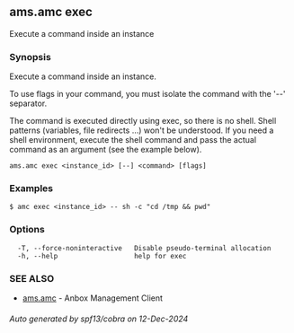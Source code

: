 ## ams.amc exec

Execute a command inside an instance

### Synopsis

Execute a command inside an instance.

To use flags in your command, you must isolate the command with
the '--' separator.

The command is executed directly using exec, so there is no shell.
Shell patterns (variables, file redirects ...) won't be understood.
If you need a shell environment, execute the shell command and
pass the actual command as an argument (see the example below).


```
ams.amc exec <instance_id> [--] <command> [flags]
```

### Examples

```
$ amc exec <instance_id> -- sh -c "cd /tmp && pwd"
```

### Options

```
  -T, --force-noninteractive   Disable pseudo-terminal allocation
  -h, --help                   help for exec
```

### SEE ALSO

* [ams.amc](ams.amc.md)	 - Anbox Management Client

###### Auto generated by spf13/cobra on 12-Dec-2024
